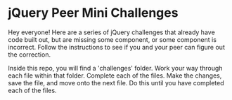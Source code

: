 # jQuery Peer Mini Challenges

Hey everyone! Here are a series of jQuery challenges that already have code built out, but are missing some component, or some
component is incorrect. Follow the instructions to see if you and your peer can figure out the correction.

Inside this repo, you will find a 'challenges' folder. Work your way through each file within that folder. Complete each of 
the files. Make the changes, save the file, and move onto the next file. Do this until you have completed each of the files.
